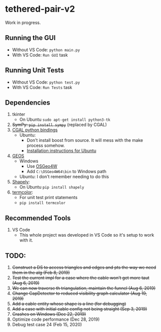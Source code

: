 # tethered-pair-v2

Work in progress.

## Running the GUI

* Without VS Code: `python main.py`
* With VS Code: `Run GUI` task

## Running Unit Tests

* Without VS Code: `python test.py`
* With VS Code: `Run Tests` task

## Dependencies

1. tkinter
	* On Ubuntu `sudo apt-get install python3-tk`
2. ~~SymPy: `pip install sympy`~~ (replaced by CGAL)
3. [CGAL python bindings](https://github.com/CGAL/cgal-swig-bindings)
	* Ubuntu:
		* Don't install boost from source. It will mess with the make process somehow.
		* [Installation instructions for Ubuntu](https://github.com/CGAL/cgal-swig-bindings/wiki/Installation)
4. [GEOS](https://trac.osgeo.org/geos/)
	* Windows
		* Use [OSGeo4W](https://trac.osgeo.org/osgeo4w/wiki/WikiStart#QuickStartforOSGeo4WUsers)
		* Add `C:\OSGeo4W64\bin` to Windows path
	* Ubuntu: I don't remember needing to do this
5. [Shapely](https://github.com/Toblerity/Shapely):
	* On Ubuntu `pip install shapely`
6. [termcolor](https://pypi.org/project/termcolor/):
	* For unit test print statements
	* `pip install termcolor`

## Recommended Tools

1. VS Code
	* This whole project was developed in VS Code so it's setup to work with it.

## TODO:

1. ~~Construct a DS to access triangles and edges and pts the way we need them in the alg (Feb 8, 2019)~~
2. ~~Test the current impl for a case where the cable won't get more taut (Aug 6, 2019)~~
3. ~~We can now traverse th triangulation, maintain the funnel (Aug 6, 2019)~~
4. ~~Change GapDetector to reduced visibility graph calculator (Aug 19, 2019)~~
5. ~~Add a cable entity whose shape is a line (for debugging)~~
6. ~~Add a case with initial cable config not being straight (Sep 3, 2019)~~
7. ~~Crashes on Windows (Dec 22, 2019)~~
8. Optimize code performance (Dec 28, 2019)
9. Debug test case 24 (Feb 15, 2020)

